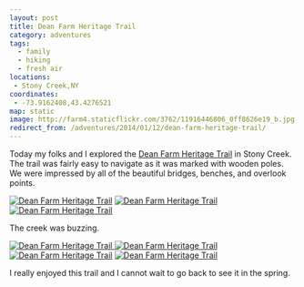 ```yaml
---
layout: post
title: Dean Farm Heritage Trail
category: adventures
tags:
  - family
  - hiking
  - fresh air
locations:
 - Stony Creek,NY
coordinates:
 - -73.9162408,43.4276521
map: static
image: http://farm4.staticflickr.com/3762/11916446806_0ff8626e19_b.jpg
redirect_from: /adventures/2014/01/12/dean-farm-heritage-trail/
---
```



Today my folks and I explored the [Dean Farm Heritage Trail](http://www.adirondackjournal.com/news/2013/jul/01/work-continues-dean-farm-trail-stony-creek/) in Stony Creek. The trail was fairly easy to navigate as it was marked with wooden poles. We were impressed by all of the beautiful bridges, benches, and overlook points.

<div class="photos">
<a href="http://www.flickr.com/photos/katydecorah/11915872493/" title="Dean Farm Heritage Trail by katydecorah, on Flickr">
<img src="http://farm8.staticflickr.com/7340/11915872493_e44175ca9f_b.jpg" alt="Dean Farm Heritage Trail"></a>
<a href="http://www.flickr.com/photos/katydecorah/11915579385/" title="Dean Farm Heritage Trail by katydecorah, on Flickr">
<img src="http://farm6.staticflickr.com/5523/11915579385_057e8147c1_b.jpg" class="img-half" alt="Dean Farm Heritage Trail"></a><a href="http://www.flickr.com/photos/katydecorah/11915822963/" title="Dean Farm Heritage Trail by katydecorah, on Flickr">
<img src="http://farm4.staticflickr.com/3813/11915822963_bcc2881188_b.jpg" class="img-half" alt="Dean Farm Heritage Trail"></a>
</div>

The creek was buzzing.

<div class="photos">
<a href="http://www.flickr.com/photos/katydecorah/11916026184/" title="Dean Farm Heritage Trail by katydecorah, on Flickr">
<img src="http://farm8.staticflickr.com/7431/11916026184_e19611d76e_b.jpg" class="img-wide" alt="Dean Farm Heritage Trail"></a><a href="http://www.flickr.com/photos/katydecorah/11916007504/" title="Dean Farm Heritage Trail by katydecorah, on Flickr">
<img src="http://farm8.staticflickr.com/7325/11916007504_d34680b17a_b.jpg" class="img-tall" alt="Dean Farm Heritage Trail"></a>
<a href="http://www.flickr.com/photos/katydecorah/11916446806/" title="Dean Farm Heritage Trail by katydecorah, on Flickr">
<img src="http://farm4.staticflickr.com/3762/11916446806_0ff8626e19_b.jpg" alt="Dean Farm Heritage Trail"></a>
<a href="http://www.flickr.com/photos/katydecorah/11915531245/" title="Dean Farm Heritage Trail by katydecorah, on Flickr">
<img src="http://farm3.staticflickr.com/2810/11915531245_fd814914e8_b.jpg" class="pop-out" alt="Dean Farm Heritage Trail"></a>
</div>

I really enjoyed this trail and I cannot wait to go back to see it in the spring.